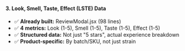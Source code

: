 #### **3. Look, Smell, Taste, Effect (LSTE) Data**

- ✅ **Already built:** ReviewModal.jsx (98 lines)
- ✅ **4 metrics:** Look (1-5), Smell (1-5), Taste (1-5), Effect (1-5)
- ✅ **Structured data:** Not just "5 stars", actual experience breakdown
- ✅ **Product-specific:** By batch/SKU, not just strain
